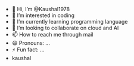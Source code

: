 - 👋 Hi, I’m @Kaushal1978
- 👀 I’m interested in coding
- 🌱 I’m currently learning programming language
- 💞️ I’m looking to collaborate on cloud and AI
- 📫 How to reach me through mail
- 😄 Pronouns: ...
- ⚡ Fun fact: ...
- kaushal

<!---
Kaushal1978/Kaushal1978 is a ✨ special ✨ repository because its `README.md` (this file) appears on your GitHub profile.
You can click the Preview link to take a look at your changes.
--->

